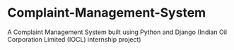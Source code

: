 # Complaint-Management-System

A Complaint Management System built using Python and Django (Indian Oil Corporation Limited (IOCL) internship project)
